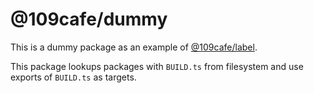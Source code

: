 # @109cafe/dummy

This is a dummy package as an example of [@109cafe/label](https://github.com/xc2/label).

This package lookups packages with `BUILD.ts` from filesystem and use exports of `BUILD.ts` as targets.
